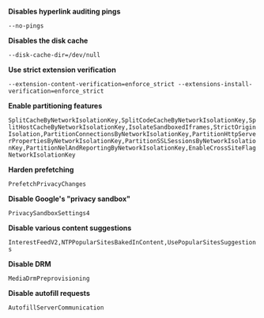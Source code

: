**Disables hyperlink auditing pings**

`--no-pings`

**Disables the disk cache**

`--disk-cache-dir=/dev/null`

**Use strict extension verification**

`--extension-content-verification=enforce_strict --extensions-install-verification=enforce_strict`

**Enable partitioning features**

`SplitCacheByNetworkIsolationKey,SplitCodeCacheByNetworkIsolationKey,SplitHostCacheByNetworkIsolationKey,IsolateSandboxedIframes,StrictOriginIsolation,PartitionConnectionsByNetworkIsolationKey,PartitionHttpServerPropertiesByNetworkIsolationKey,PartitionSSLSessionsByNetworkIsolationKey,PartitionNelAndReportingByNetworkIsolationKey,EnableCrossSiteFlagNetworkIsolationKey`

**Harden prefetching**

`PrefetchPrivacyChanges`

**Disable Google's "privacy sandbox"**

`PrivacySandboxSettings4`

**Disable various content suggestions**

`InterestFeedV2,NTPPopularSitesBakedInContent,UsePopularSitesSuggestions`

**Disable DRM**

`MediaDrmPreprovisioning`

**Disable autofill requests**

`AutofillServerCommunication`